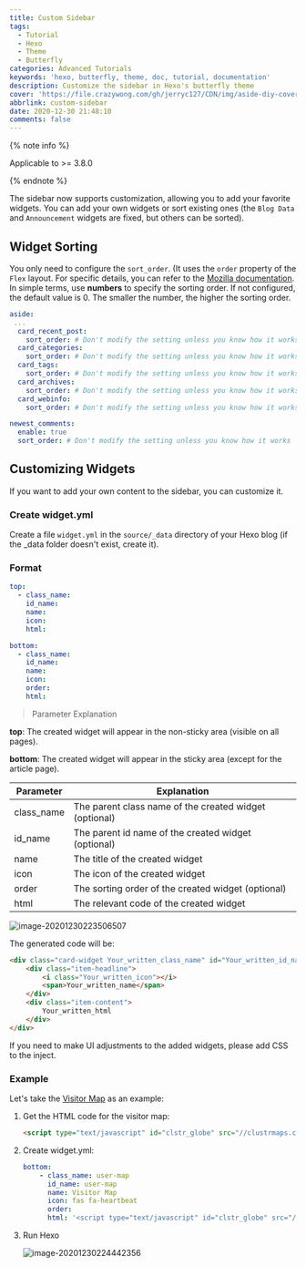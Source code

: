 ```yaml
---
title: Custom Sidebar
tags:
  - Tutorial
  - Hexo
  - Theme
  - Butterfly
categories: Advanced Tutorials
keywords: 'hexo, butterfly, theme, doc, tutorial, documentation'
description: Customize the sidebar in Hexo's butterfly theme
cover: 'https://file.crazywong.com/gh/jerryc127/CDN/img/aside-diy-cover.png'
abbrlink: custom-sidebar
date: 2020-12-30 21:48:10
comments: false
---
```


{% note info %}

Applicable to >= 3.8.0

{% endnote %}

The sidebar now supports customization, allowing you to add your favorite widgets. You can add your own widgets or sort existing ones (the `Blog Data` and `Announcement` widgets are fixed, but others can be sorted).

## Widget Sorting

You only need to configure the `sort_order`. (It uses the `order` property of the `Flex` layout. For specific details, you can refer to the [Mozilla documentation](https://developer.mozilla.org/en-US/docs/Web/CSS/CSS_Flexible_Box_Layout/Ordering_Flex_Items). In simple terms, use **numbers** to specify the sorting order. If not configured, the default value is 0. The smaller the number, the higher the sorting order.

```yaml
aside:
 ...
  card_recent_post:
    sort_order: # Don't modify the setting unless you know how it works
  card_categories:
    sort_order: # Don't modify the setting unless you know how it works
  card_tags:
    sort_order: # Don't modify the setting unless you know how it works
  card_archives:
    sort_order: # Don't modify the setting unless you know how it works
  card_webinfo:
    sort_order: # Don't modify the setting unless you know how it works

newest_comments:
  enable: true
  sort_order: # Don't modify the setting unless you know how it works
```

## Customizing Widgets

If you want to add your own content to the sidebar, you can customize it.

### Create widget.yml

Create a file `widget.yml` in the `source/_data` directory of your Hexo blog (if the _data folder doesn't exist, create it).

### Format

```yaml
top:
  - class_name:
    id_name:
    name:
    icon:
    html:

bottom:
  - class_name:
    id_name:
    name:
    icon:
    order:
    html:
```

> Parameter Explanation

**top**: The created widget will appear in the non-sticky area (visible on all pages).

**bottom**: The created widget will appear in the sticky area (except for the article page).

| Parameter   | Explanation                                  |
| ----------- | -------------------------------------------- |
| class_name  | The parent class name of the created widget (optional) |
| id_name     | The parent id name of the created widget (optional)     |
| name        | The title of the created widget                        |
| icon        | The icon of the created widget                         |
| order       | The sorting order of the created widget (optional)      |
| html        | The relevant code of the created widget                 |

![image-20201230223506507](https://file.crazywong.com/gh/jerryc127/CDN/img/adside-diy-parameter.png)

The generated code will be:

```html
<div class="card-widget Your_written_class_name" id="Your_written_id_name" style="order: Your_written_order">
    <div class="item-headline">
        <i class="Your_written_icon"></i>
        <span>Your_written_name</span>
    </div>
    <div class="item-content">
        Your_written_html
    </div>
</div>
```

If you need to make UI adjustments to the added widgets, please add CSS to the inject.

### Example

Let's take the [Visitor Map](https://clustrmaps.com/profile/1b7ep/widget/code/globe) as an example:

1. Get the HTML code for the visitor map:

   ```html
   <script type="text/javascript" id="clstr_globe" src="//clustrmaps.com/globe.js?d=5V2tOKp8qAdRM-i8eu7ETTO9ugt5uKbbG-U7Yj8uMl8"></script>
   ```

2. Create widget.yml:

   ```yaml
   bottom:
       - class_name: user-map
         id_name: user-map
         name: Visitor Map
         icon: fas fa-heartbeat
         order:
         html: '<script type="text/javascript" id="clstr_globe" src="//clustrmaps.com/globe.js?d=5V2tOKp8qAdRM-i8eu7ETTO9ugt5uKbbG-U7Yj8uMl8"></script>'
   ```

3. Run Hexo

   ![image-20201230224442356](https://file.crazywong.com/gh/jerryc127/CDN/img/aside-diy-sample.png)